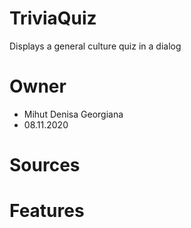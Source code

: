 # TriviaQuiz
Displays a general culture quiz in a dialog

# Owner
- Mihut Denisa Georgiana
- 08.11.2020 

# Sources

# Features
